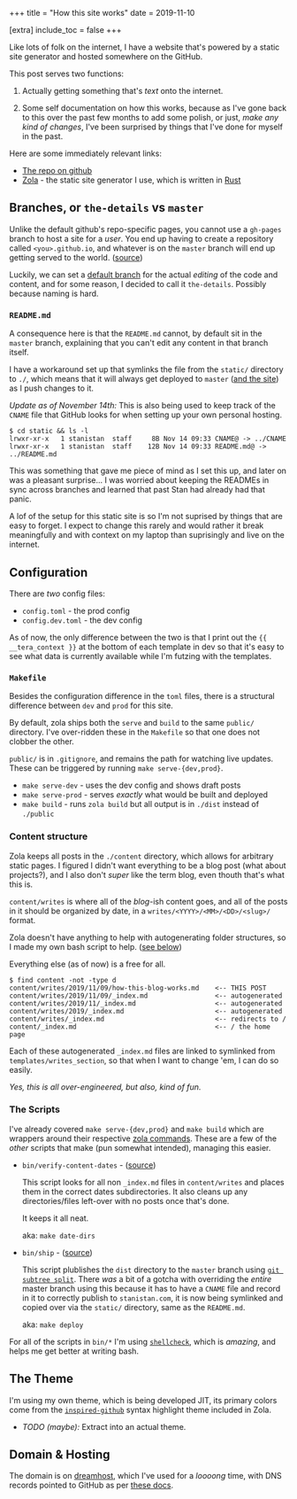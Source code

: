 +++
title = "How this site works"
date = 2019-11-10

[extra]
include_toc = false
+++

Like lots of folk on the internet, I have a website that's powered by
a static site generator and hosted somewhere on the GitHub.

This post serves two functions:

1. Actually getting something that's _text_ onto the internet.

2. Some self documentation on how this works, because as I've gone back to this
   over the past few months to add some polish, or just, _make any kind of
   changes_, I've been surprised by things that I've done for myself in the
   past.

Here are some immediately relevant links:

- [The repo on github][site-repo]
- [Zola][zola] - the static site generator I use, which is written in [Rust][rust]

## Branches, or `the-details` vs `master`

Unlike the default github's repo-specific pages, you cannot use a `gh-pages` branch
to host a site for a _user_. You end up having to create a repository called
`<you>.github.io`, and whatever is on the `master` branch will end up getting served
to the world. ([source][github-pages-branch-docs])

Luckily, we can set a [default branch][default-branch] for the actual _editing_ of
the code and content, and for some reason, I decided to call it `the-details`.
Possibly because naming is hard.

### `README.md`

A consequence here is that the `README.md` cannot, by default sit in the
`master` branch, explaining that you can't edit any content in that branch itself.

I have a workaround set up that symlinks the file from the `static/` directory to `./`,
which means that it will always get deployed to `master` ([and the site][README]) as
I push changes to it.

_Update as of November 14th:_ This is also being used to keep track of the `CNAME`
file that GitHub looks for when setting up your own personal hosting.

```
$ cd static && ls -l
lrwxr-xr-x   1 stanistan  staff     8B Nov 14 09:33 CNAME@ -> ../CNAME
lrwxr-xr-x   1 stanistan  staff    12B Nov 14 09:33 README.md@ -> ../README.md
```

This was something that gave me piece of mind as I set this up, and later
on was a pleasant surprise... I was worried about keeping the READMEs in sync
across branches and learned that past Stan had already had that panic.

A lof of the setup for this static site is so I'm not suprised by things that are
easy to forget. I expect to change this rarely and would rather it break
meaningfully and with context on my laptop than suprisingly and live on the
internet.

## Configuration

There are _two_ config files:

- `config.toml` - the prod config
- `config.dev.toml` - the dev config

As of now, the only difference between the two is that I print out the
`{{ __tera_context }}` at the bottom of each template in dev so that it's
easy to see what data is currently available while I'm futzing with the
templates.

### `Makefile`

Besides the configuration difference in the `toml` files, there is a structural
difference between `dev` and `prod` for this site.

By default, zola ships both the `serve` and `build` to the same `public/` directory.
I've over-ridden these in the `Makefile` so that one does not clobber the other.

`public/` is in `.gitignore`, and remains the path for watching live updates.
These can be triggered by running `make serve-{dev,prod}`.

- `make serve-dev` - uses the dev config and shows draft posts
- `make serve-prod` - serves _exactly_ what would be built and deployed
- `make build` - runs `zola build` but all output is in `./dist` instead of `./public`

### Content structure

Zola keeps all posts in the `./content` directory, which allows for arbitrary static
pages. I figured I didn't want everything to be a blog post (what about projects?),
and I also don't _super_ like the term blog, even thouth that's what this is.

`content/writes` is where all of the _blog_-ish content goes, and all of the posts
in it should be organized by date, in a `writes/<YYYY>/<MM>/<DD>/<slug>/` format.

Zola doesn't have anything to help with autogenerating folder structures, so I made my
own bash script to help. ([see below](#the-scripts))

Everything else (as of now) is a free for all.

```
$ find content -not -type d
content/writes/2019/11/09/how-this-blog-works.md    <-- THIS POST
content/writes/2019/11/09/_index.md                 <-- autogenerated
content/writes/2019/11/_index.md                    <-- autogenerated
content/writes/2019/_index.md                       <-- autogenerated
content/writes/_index.md                            <-- redirects to /
content/_index.md                                   <-- / the home page
```

Each of these autogenerated `_index.md` files are linked to symlinked
from `templates/writes_section`, so that when I want to change 'em, I
can do so easily.

_Yes, this is all over-engineered, but also, kind of fun._

### The Scripts

I've already covered `make serve-{dev,prod}` and `make build` which are wrappers
around their respective [zola commands][zola-cli-usage]. These are a few of the
_other_ scripts that make (pun somewhat intended), managing this easier.

- `bin/verify-content-dates` - ([source][verify-content-dates-src])

  This script looks for all non `_index.md` files in `content/writes` and
  places them in the correct dates subdirectories. It also cleans up
  any directories/files left-over with no posts once that's done.

  It keeps it all neat.

  aka: `make date-dirs`

- `bin/ship` - ([source][ship-src])

  This script plublishes the `dist` directory to the `master` branch using
  [`git subtree split`][subtree-docs]. There _was_ a bit of a gotcha with
  overriding the _entire_ master branch using this because it has to have
  a `CNAME` file and record in it to correctly publish to `stanistan.com`,
  it is now being symlinked and copied over via the `static/` directory,
  same as the `README.md`.

  aka: `make deploy`

For all of the scripts in `bin/*` I'm using [`shellcheck`][shellcheck], which
is _amazing_, and helps me get better at writing bash.

## The Theme

I'm using my own theme, which is being developed JIT, its primary colors come
from the [`inspired-github`][theme-inspired-github] syntax highlight theme
included in Zola.

- _TODO (maybe):_ Extract into an actual theme.

## Domain & Hosting

The domain is on [dreamhost][dreamhost], which I've used for a _loooong_ time,
with DNS records pointed to GitHub as per [these docs][github-custom-domains].

[README]: https://www.stanistan.com/README.md
[default-branch]: https://help.github.com/en/github/administering-a-repository/setting-the-default-branch
[dreamhost]: https://dreamhost.com
[github-custom-domains]: https://help.github.com/en/github/working-with-github-pages/managing-a-custom-domain-for-your-github-pages-site
[github-pages-branch-docs]: https://help.github.com/en/github/working-with-github-pages/about-github-pages#publishing-sources-for-github-pages-sites
[rust]: https://www.rust-lang.org
[shellcheck]: https://www.shellcheck.net
[ship-src]: https://github.com/stanistan/stanistan.github.io/blob/the-details/bin/ship
[site-repo]: https://github.com/stanistan/stanistan.github.io
[subtree-docs]: https://git-memo.readthedocs.io/en/latest/subtree.html
[theme-inspired-github]: https://github.com/getzola/zola/blob/master/sublime/themes/inspired-github.tmTheme
[verify-content-dates-src]: https://github.com/stanistan/stanistan.github.io/blob/the-details/bin/verify-content-dates
[zola-cli-usage]: https://www.getzola.org/documentation/getting-started/cli-usage/
[zola]: https://www.getzola.org
